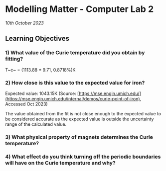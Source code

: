# **Modelling Matter - Computer Lab 2**
*10th October 2023*

## Learning Objectives

### 1) What value of the Curie temperature did you obtain by fitting?
T~c~ = (1113.88 ± 9.71, 0.8718%)K
       
### 2) How close is this value to the expected value for iron?
Expected value: 1043.15K (Source: [https://mse.engin.umich.edu/](https://mse.engin.umich.edu/internal/demos/curie-point-of-iron), Accessed Oct 2023)

The value obtained from the fit is not close enough to the expected value to be considered accurate as the expected value is outside the uncertainty range of the calculated value.

### 3) What physical property of magnets determines the Curie temperature?
       

### 4) What effect do you think turning off the periodic boundaries will have on the Curie temperature and why?
